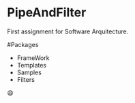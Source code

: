 # PipeAndFilter
First assignment for Software Arquitecture.

#Packages

* FrameWork
* Templates
* Samples
* Filters

:smile:

